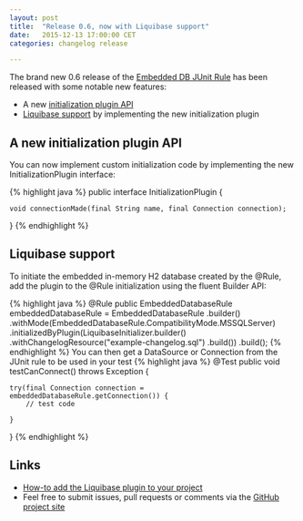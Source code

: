 ```yaml
---
layout: post
title:  "Release 0.6, now with Liquibase support"
date:   2015-12-13 17:00:00 CET
categories: changelog release

---
```

The brand new 0.6 release of the [Embedded DB JUnit Rule](https://github.com/zapodot/embedded-db-junit) has been released with some notable new features:
* A new [initialization plugin API](#A_new_initialization_plugin_API)
* [Liquibase support](#Liquibase_support) by implementing the new initialization plugin

## A new initialization plugin API
You can now implement custom initialization code by implementing the new InitializationPlugin interface:

{% highlight java %}
public interface InitializationPlugin {

    void connectionMade(final String name, final Connection connection);
}
{% endhighlight %}

## Liquibase support
To initiate the embedded in-memory H2 database created by the @Rule, add the plugin to the @Rule initialization using the fluent Builder API:

{% highlight java %}
@Rule
public EmbeddedDatabaseRule embeddedDatabaseRule = EmbeddedDatabaseRule
        .builder()
        .withMode(EmbeddedDatabaseRule.CompatibilityMode.MSSQLServer)
        .initializedByPlugin(LiquibaseInitializer.builder()
                .withChangelogResource("example-changelog.sql")
                .build())
        .build();
{% endhighlight %}
You can then get a DataSource or Connection from the JUnit rule to be used in your test
{% highlight java %}
@Test
public void testCanConnect() throws Exception {

    try(final Connection connection = embeddedDatabaseRule.getConnection()) {
        // test code

    }

}
{% endhighlight %}


## Links
* [How-to add the Liquibase plugin to your project](https://github.com/zapodot/embedded-db-junit/tree/master/embedded-db-junit-liquibase)
* Feel free to submit issues, pull requests or comments via the [GitHub project site](https://github.com/zapodot/embedded-db-junit)
